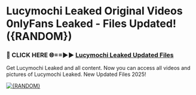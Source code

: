 # Lucymochi Leaked Original Videos 0nlyFans Leaked - Files Updated! ({RANDOM})

<h3>🔴 CLICK HERE 🌐==►► <a href="https://betterlinks.top/A2PfLJ" rel="nofollow">Lucymochi Leaked Updated Files</a></h3>

Get Lucymochi Leaked and all content. Now you can access all videos and pictures of Lucymochi Leaked. New Updated Files 2025!

[![{RANDOM}](https://i.imgur.com/ppqm5kG.gif)](https://betterlinks.top/A2PfLJ)